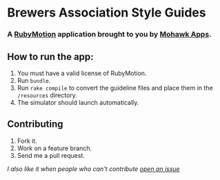 # Brewers Association Style Guides
### A [RubyMotion](http://www.rubymotion.com/) application brought to you by [Mohawk Apps](http://www.mohawkapps.com/).

## How to run the app:

1. You must have a valid license of RubyMotion.
2. Run `bundle`.
3. Run `rake compile` to convert the guideline files and place them in the `/resources` directory.
4. The simulator should launch automatically.

## Contributing

1. Fork it.
2. Work on a feature branch.
3. Send me a pull request.

*I also like it when people who can't contribute [open an issue](https://github.com/markrickert/BAStyleGuide/issues)*
